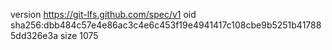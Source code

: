 version https://git-lfs.github.com/spec/v1
oid sha256:dbb484c57e4e86ac3c4e6c453f19e4941417c108cbe9b5251b417885dd326e3a
size 1075

